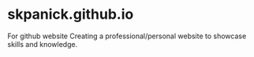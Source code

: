 # skpanick.github.io
For github website
Creating a professional/personal website to showcase skills and knowledge.
